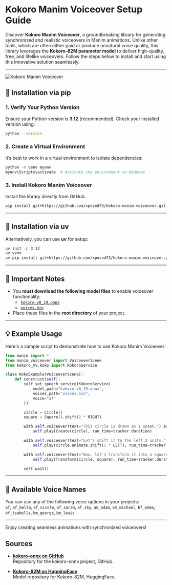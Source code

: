 # Kokoro Manim Voiceover Setup Guide

Discover **Kokoro Manim Voiceover**, a groundbreaking library for generating synchronized and realistic voiceovers in Manim animations. Unlike other tools, which are often either paid or produce unnatural voice quality, this library leverages the **Kokoro-82M parameter model** to deliver high-quality, free, and lifelike voiceovers. Follow the steps below to install and start using this innovative solution seamlessly.

---

![Kokoro Manim Voiceover](https://raw.githubusercontent.com/xposed73/kokoro-manim-voiceover/refs/heads/main/kokoro-manim-voiceover.jpg)

## 🔧 Installation via pip

### 1. Verify Your Python Version  
Ensure your Python version is **3.12** (recommended). Check your installed version using:  
```bash
python --version
```

### 2. Create a Virtual Environment  
It’s best to work in a virtual environment to isolate dependencies:  
```bash
python -m venv myenv
myenv\Scripts\activate  # Activate the environment on Windows
```

### 3. Install Kokoro Manim Voiceover  
Install the library directly from GitHub:  
```bash
pip install git+https://github.com/xposed73/kokoro-manim-voiceover.git
```

---

## 🚀 Installation via uv  
Alternatively, you can use **uv** for setup:  
```bash
uv init -p 3.12
uv venv
uv pip install git+https://github.com/xposed73/kokoro-manim-voiceover.git
```

---

## 📂 Important Notes  
- You **must download the following model files** to enable voiceover functionality:
  - [`kokoro-v0_19.onnx`](https://github.com/thewh1teagle/kokoro-onnx/releases/download/model-files/kokoro-v0_19.onnx)
  - [`voices.bin`](https://github.com/thewh1teagle/kokoro-onnx/releases/download/model-files/voices.bin)
- Place these files in the **root directory** of your project.

---

## 💡 Example Usage

Here's a sample script to demonstrate how to use Kokoro Manim Voiceover:

```python
from manim import *
from manim_voiceover import VoiceoverScene
from kokoro_mv.koko import KokoroService

class KokoExample(VoiceoverScene):
    def construct(self):
        self.set_speech_service(KokoroService(
            model_path="kokoro-v0_19.onnx",
            voices_path="voices.bin",
            voice="af"
        ))

        circle = Circle()
        square = Square().shift(2 * RIGHT)

        with self.voiceover(text="This circle is drawn as I speak.") as tracker:
            self.play(Create(circle), run_time=tracker.duration)

        with self.voiceover(text="Let's shift it to the left 2 units.") as tracker:
            self.play(circle.animate.shift(2 * LEFT), run_time=tracker.duration)

        with self.voiceover(text="Now, let's transform it into a square.") as tracker:
            self.play(Transform(circle, square), run_time=tracker.duration)

        self.wait()
```

---

## 🎤 Available Voice Names  
You can use any of the following voice options in your projects:  
`af`, `af_bella`, `af_nicole`, `af_sarah`, `af_sky`, `am_adam`, `am_michael`, `bf_emma`, `bf_isabella`, `bm_george`, `bm_lewis`

---

Enjoy creating seamless animations with synchronized voiceovers!

## Sources

- **[kokoro-onnx on GitHub](https://github.com/thewh1teagle/kokoro-onnx)**  
  Repository for the kokoro-onnx project, GitHub.

- **[Kokoro-82M on HuggingFace](https://huggingface.co/hexgrad/Kokoro-82M)**  
  Model repository for Kokoro-82M, HuggingFace.


